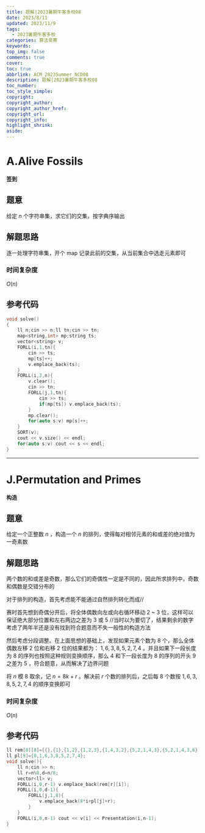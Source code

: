 ```yaml
---
title: 题解|2023暑期牛客多校08
date: 2023/8/11
updated: 2023/11/9
tags:
  - 2023暑期牛客多校
categories: 算法竞赛
keywords:
top_img: false
comments: true
cover:
toc: true
abbrlink: ACM_2023Summer_NCD08
description: 题解|2023暑期牛客多校08
toc_number:
toc_style_simple:
copyright:
copyright_author:
copyright_author_href:
copyright_url:
copyright_info:
highlight_shrink:
aside:
---
```


# A.Alive Fossils
**签到**
## 题意
给定 $n$ 个字符串集，求它们的交集，按字典序输出

## 解题思路
逐一处理字符串集，开个 map 记录此前的交集，从当前集合中选走元素即可

### 时间复杂度
$O(n)$

## 参考代码
```cpp
void solve()
{
    ll n;cin >> n;ll tn;cin >> tn;
    map<string,int> mp;string ts;
    vector<string> v;
    FORLL(i,1,tn){
        cin >> ts;
        mp[ts]++;
        v.emplace_back(ts);
    }
    FORLL(i,2,n){
        v.clear();
        cin >> tn;
        FORLL(j,1,tn){
            cin >> ts;
            if(mp[ts]) v.emplace_back(ts);
        }
        mp.clear();
        for(auto s:v) mp[s]++;
    }
    SORT(v);
    cout << v.size() << endl;
    for(auto s:v) cout << s << endl;
}
```

***

# J.Permutation and Primes
**构造**
## 题意
给定一个正整数 $n$ ，构造一个 $n$ 的排列，使得每对相邻元素的和或差的绝对值为一奇素数

## 解题思路
两个数的和或差是奇数，那么它们的奇偶性一定是不同的，因此所求排列中，奇数和偶数是交错分布的

对于排列的构造，首先考虑能不能通过自然排列转化而成//

赛时首先想到奇偶分开后，将全体偶数向左或向右循环移动 $2$ ~ $3$ 位，这样可以保证绝大部分位置和左右两边之差为 $3$ 或 $5$ //当时以为要切了，结果剩余的数字考虑了两年半还是没有找到符合题意而不失一般性的构造方法

然后考虑分段调整。在上面思想的基础上，发现如果元素个数为 $8$ 个，那么全体偶数左移 $2$ 位和右移 $2$ 位的结果都为： $1,6,3,8,5,2,7,4$ 。并且如果下一段长度为 $8$ 的序列也按照这种规则变换顺序，那么 $4$ 和下一段长度为 $8$ 的序列的开头 $9$ 之差为 $5$ ，符合题意，从而解决了边界问题

将 $n$ 模 $8$ 取余，记 $n=8k+r$ 。解决前 $r$ 个数的排列后，之后每 $8$ 个数按 $1,6,3,8,5,2,7,4$ 的顺序变换即可

### 时间复杂度
$O(n)$

## 参考代码
```cpp
ll rem[8][8]={{},{1},{1,2},{1,2,3},{1,4,3,2},{5,2,1,4,3},{5,2,1,4,3,6},{7,2,5,6,3,4,1}};
ll pl[9]={0,1,6,3,8,5,2,7,4};
void solve(){
    ll n;cin >> n;
    ll r=n%8,d=n/8;
    vector<ll> v;
    FORLL(i,0,r-1) v.emplace_back(rem[r][i]);
    FORLL(i,0,d-1){
        FORLL(j,1,8){
            v.emplace_back(8*i+pl[j]+r);
        }
    }
    FORLL(i,0,n-1) cout << v[i] << Presentation(i,n-1);
}
```